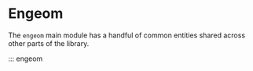 # Engeom

The `engeom` main module has a handful of common entities shared across other parts of the library.

::: engeom
